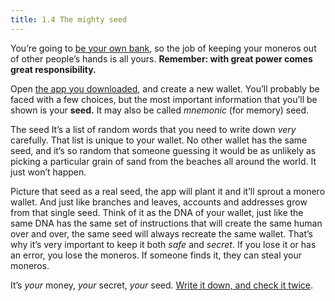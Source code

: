```yaml
---
title: 1.4 The mighty seed
---
```

You’re going to [be your own bank](1.03_be_your_own_bank.md), so the job of keeping your moneros out of other people’s hands is all yours. **Remember: with great power comes great responsibility.**

Open [the app you downloaded](1.02_get_a_monero_wallet.md), and create a new wallet. You’ll probably be faced with a few choices, but the most important information that you’ll be shown is your **seed.** It may also be called *mnemonic* (for memory) seed.

The seed It’s a list of random words that you need to write down _very_ carefully. That list is unique to your wallet. No other wallet has the same seed, and it’s so random that someone guessing it would be as unlikely as picking a particular grain of sand from the beaches all around the world. It just won’t happen.

Picture that seed as a real seed, the app will plant it and it’ll sprout a monero wallet. And just like branches and leaves, accounts and addresses grow from that single seed. Think of it as the DNA of your wallet, just like the same DNA has the same set of instructions that will create the same human over and over, the same seed will always recreate the same wallet. That’s why it’s very important to keep it both _safe_ and _secret_. If you lose it or has an error, you lose the moneros. If someone finds it, they can steal your moneros.

It’s _your_ money, _your_ secret, _your_ seed. [Write it down, and check it twice](1.05_seed_storage.md).
